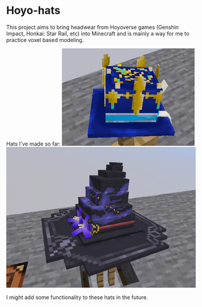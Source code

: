 # Hoyo-hats

This project aims to bring headwear from Hoyoverse games (Genshin Impact, Honkai: Star Rail, etc) into Minecraft and is mainly a way for me to practice voxel based modeling.

Hats I've made so far:
![Furina](images/furina.png)
![The Herta](images/the_herta.png)

I might add some functionality to these hats in the future.